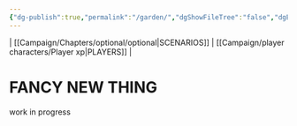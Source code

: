 ```yaml
---
{"dg-publish":true,"permalink":"/garden/","dgShowFileTree":"false","dgEnableSearch":"false"}
---
```


| [[Campaign/Chapters/optional/optional\|SCENARIOS]] | [[Campaign/player characters/Player xp\|PLAYERS]] |
# FANCY NEW THING
work in progress